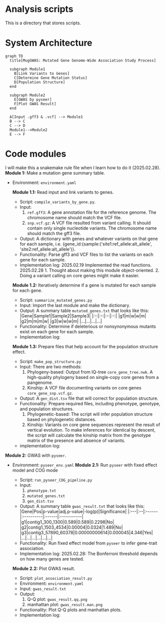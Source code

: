 # Analysis scripts
This is a directory that stores scripts.

# System Architecture
```mermaid
graph TD
  title[MugGWAS: Mutated Gene Genome-Wide Association Study Process]

  subgraph Module1
    B[Link Variants to Genes]
    C[Determine Gene Mutation Status]
    D[Population Structure]
  end

  subgraph Module2
    E[GWAS by pyseer]
    F[Plot GWAS Result]
  end

  A[Input .gff3 & .vcf] --> Module1
  B --> C
  C --> D
  Module1-->Module2
  E --> F
```
# Code modules
I will make this a snakemake rule file when I learn how to do it (2025.02.28).
**Module 1:** Make a mutation gene summary table.
- Environment: `environment.yaml`

  **Module 1.1:** Read input and link variants to genes.
  - Script:  `compile_variants_by_gene.py`.
  - Input:
    1. `ref.gff3`: A gene annotation file for the reference genome. The chromosome name should match the VCF file.
    2. `snp.vcf.gz`: A VCF file resulted from variant calling. It should contain only single nucleotide variants. The chromosome name should match the gff3 file.
  - Output: A dictionary with genes and whatever variants on that gene for each sample, i.e. {gene_id:{sample:('site1:ref_allele:alt_allele', 'site2:ref_allele:alt_allele')}.
  - Functionality: Parse gff3 and VCF files to list the variants on each gene for each sample.
  - Implementation log:
    2025.02.19 Implemented the read functions.
    2025.02.28 1. Thought about making this module object-oriented. 2. Doing a variant calling  on core genes might make it easier.
  
  **Module 1.2:** Iteratively determine if a gene is mutated for each sample for each gene.
  - Script: `summarize_mutated_genes.py`
  - Input: Import the last module and make the dictionary.
  - Output: A summary table `mutated_genes.txt` that looks like this:
    |Gene|Sample1|Sample2|Sample3|
    |:-:|:-:|:-:|:-:|
    |g1|m|w|w|m|
    |g2|m|m|m|w|
    |g3|w|w|w|m|
    |...|...|...|...|
  - Functionality: Determine if deleterious or nonsynonymous mutants exist on each gene for each sample.
  - Implementation log:
  
  **Module 1.3:** Prepare files that help account for the population structure effect.
  - Script: `make_pop_structure.py`
  - Input: There are two methods:
    1. Phylogeny-based: Output from IQ-tree `core_gene_tree.nwk`. A high-quality phylogeny based on single-copy core genes from a pangenome. 
    2. Kinship: A VCF file documenting variants on core genes `core_gene_snp.vcf.gz`.
  - Output: A `gen_dist.tsv` file that will correct for population structure.
  - Functionality: Prepare required files, including phenotype, genotype, and population structures.
    1. Phylogenetic-based: The script will infer population structure based on phylogenetic distances.
    2. Kinship: Variants on core gene sequences represent the result of vertical evolution. To make inferences for identical by descent, the script will calculate the kinship matrix from the genotype matrix of the presence and absence of variants.
  - implementation log:

**Module 2:** GWAS with `pyseer`. 
- Environment: `pyseer_env.yaml`
  **Module 2.1:** Run `pyseer` with fixed effect model and COG mode
  - Script: `run_pyseer_COG_pipeline.py`
  - Input:
    1. `phenotype.txt`
    2. `mutated_genes.txt`
    3. `gen_dist.tsv`
  - Output: A summary table `gwas_result.txt` that looks like this:
    |Gene|Pos|p-value|adj.p-value|-log(p)|Significance|
    |:---|:--|:------|:----------|:------|:-----------|
    |g1|contig1_300_1300|0.589|0.589|0.2298|No|
    |g2|contig1_1503_4534|0.00004|0.0324|1.489|No|
    |g3|contig3_57890_60378|0.00000000614|0.000045|4.346|Yes|
    |...|...|...|...|...|...|
  - Functionality: Run fixed effect model from `pyseer` to infer gene-trait association.
  - Implementation log:
    2025.02.28: The Bonferroni threshold depends on how many genes are tested.
    
  **Module 2.2:** Plot GWAS result.
  - Script: `plot_association_result.py`
  - Environment: `environment.yaml`
  - Input: `gwas_result.txt`
  - Output:
    1. Q-Q plot: `gwas_result.qq.png`
    2. manhattan plot: `gwas_result.man.png`
  - Functionality: Plot Q-Q plots and manhattan plots.
  - Implementation log:
